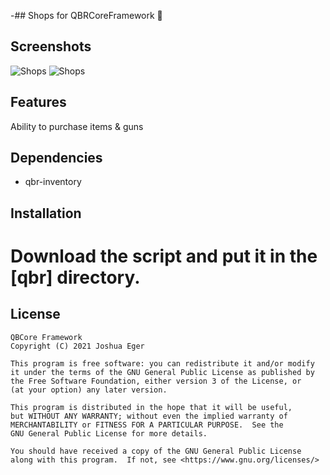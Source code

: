 -## Shops for QBRCoreFramework 🛒

## Screenshots
![Shops](https://cdn.discordapp.com/attachments/1021700112776437760/1183253072965804072/image.png?ex=6587a94c&is=6575344c&hm=85fb2e0c7b086865d2d3b00a23f9860ef13505d994c9b2126e0899ca9f887f41&)
![Shops](https://cdn.discordapp.com/attachments/1021700112776437760/1183253638081155163/image.png?ex=6587a9d3&is=657534d3&hm=91279e804c76d86e51d0c8685c37a1b9787b30bfa503f46b351fda987c8f91c0&)


## Features
Ability to purchase items & guns

## Dependencies
- qbr-inventory

## Installation

# Download the script and put it in the [qbr] directory.

## License
```
QBCore Framework
Copyright (C) 2021 Joshua Eger

This program is free software: you can redistribute it and/or modify
it under the terms of the GNU General Public License as published by
the Free Software Foundation, either version 3 of the License, or
(at your option) any later version.

This program is distributed in the hope that it will be useful,
but WITHOUT ANY WARRANTY; without even the implied warranty of
MERCHANTABILITY or FITNESS FOR A PARTICULAR PURPOSE.  See the
GNU General Public License for more details.

You should have received a copy of the GNU General Public License
along with this program.  If not, see <https://www.gnu.org/licenses/>
```

